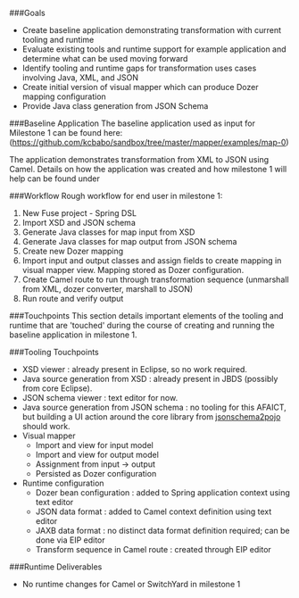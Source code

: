 
###Goals
* Create baseline application demonstrating transformation with current tooling and runtime
* Evaluate existing tools and runtime support for example application and determine what can be used moving forward
* Identify tooling and runtime gaps for transformation uses cases involving Java, XML, and JSON
* Create initial version of visual mapper which can produce Dozer mapping configuration
* Provide Java class generation from JSON Schema

###Baseline Application
The baseline application used as input for Milestone 1 can be found here:
(https://github.com/kcbabo/sandbox/tree/master/mapper/examples/map-0)

The application demonstrates transformation from XML to JSON using Camel.  Details on how the application was created and how milestone 1 will help can be found under  

###Workflow
Rough workflow for end user in milestone 1:

1.  New Fuse project - Spring DSL
2.  Import XSD and JSON schema
3. Generate Java classes for map input from XSD
4. Generate Java classes for map output from JSON schema
5. Create new Dozer mapping
6. Import input and output classes and assign fields to create mapping in visual mapper view.  Mapping stored as Dozer configuration.
7. Create Camel route to run through transformation sequence (unmarshall from XML, dozer converter, marshall to JSON)
8. Run route and verify output

###Touchpoints
This section details important elements of the tooling and runtime that are 'touched' during the course of creating and running the baseline application in milestone 1.

###Tooling Touchpoints
* XSD viewer : already present in Eclipse, so no work required.
* Java source generation from XSD : already present in JBDS (possibly from core Eclipse).
* JSON schema viewer : text editor for now.
* Java source generation from JSON schema : no tooling for this AFAICT, but building a UI action around the core library from [jsonschema2pojo](http://www.jsonschema2pojo.org/) should work.
* Visual mapper
  * Import and view for input model
  * Import and view for output model
  * Assignment from input -> output
  * Persisted as Dozer configuration
* Runtime configuration
  * Dozer bean configuration : added to Spring application context using text editor
  * JSON data format : added to Camel context definition using text editor
  * JAXB data format : no distinct data format definition required; can be done via EIP editor
  * Transform sequence in Camel route : created through EIP editor

###Runtime Deliverables
* No runtime changes for Camel or SwitchYard in milestone 1
